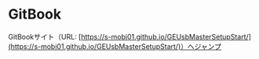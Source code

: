  # GitBook
GitBookサイト（URL: [https://s-mobi01.github.io/GEUsbMasterSetupStart/](https://s-mobi01.github.io/GEUsbMasterSetupStart/)）へジャンプ


